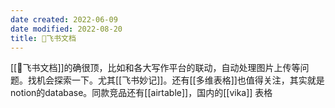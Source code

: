 ```yaml
---
date created: 2022-06-09
date modified: 2022-08-20
title: 🤖飞书文档
---
```


[[🤖飞书文档]]的确很顶，比如和各大写作平台的联动，自动处理图片上传等问题。找机会探索一下。尤其[[飞书妙记]]。还有[[多维表格]]也值得关注，其实就是notion的database。同款竞品还有[[airtable]]，国内的[[vika]] 表格
